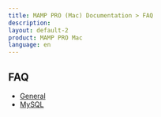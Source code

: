 ```yaml
---
title: MAMP PRO (Mac) Documentation > FAQ
description: 
layout: default-2
product: MAMP PRO Mac
language: en
---
```


## FAQ

- [General](General/)  
- [MySQL](MySQL/)

